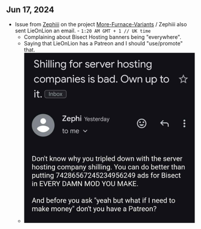 ## Jun 17, 2024

- Issue from [Zephiii](https://github.com/zephiii) on the project [More-Furnace-Variants](https://github.com/LieOnLion/More-Furnace-Variants/issues/1) / Zephiii also sent LieOnLion an email. - `1:20 AM GMT + 1 // UK time`
  - Complaining about Bisect Hosting banners being "everywhere".
  - Saying that LieOnLion has a Patreon and I should "use/promote" that.
  - ![zephi_email.jpg](assets/2024.06.17/zephi_email.jpg)
